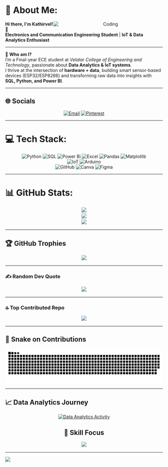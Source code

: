 # 💫 About Me:
<div align="center">
  
<img align="right" alt="Coding" width="350" 
     src="https://camo.githubusercontent.com/2366b34bb903c09617990fb5fff4622f3e941349e846ddb7e73df872a9d21233/68747470733a2f2f63646e2e6472696262626c652e636f6d2f75736572732f3733303730332f73637265656e73686f74732f363538313234332f6176656e746f2e676966">

</div>

**Hi there, I'm Kathirvel!** 👋  
**Electronics and Communication Engineering Student** | **IoT & Data Analytics Enthusiast**

---

🔹 **Who am I?**  
I’m a Final-year ECE student at *Velalar College of Engineering and Technology*, passionate about **Data Analytics & IoT systems**.  
I thrive at the intersection of **hardware + data**, building smart sensor-based devices (ESP32/ESP8266) and transforming raw data into insights with **SQL, Python, and Power BI**.

---

## 🌐 Socials
<div align="center">

[![Email](https://img.shields.io/badge/Email-D14836?style=flat&logo=gmail&logoColor=white&logoWidth=20)](mailto:eshakathirvel@gmail.com)  [![Pinterest](https://img.shields.io/badge/Pinterest-%23E60023.svg?style=flat&logo=pinterest&logoColor=white&logoWidth=20)](https://pinterest.com/Kathirz01) 
 

</div>

---

# 💻 Tech Stack:
<div align="center">

![Python](https://img.shields.io/badge/python-3670A0?style=flat&logo=python&logoColor=ffdd54&logoWidth=20) 
![SQL](https://img.shields.io/badge/sql-%2307405e.svg?style=flat&logo=database&logoColor=white&logoWidth=20)
![Power Bi](https://img.shields.io/badge/power_bi-F2C811?style=flat&logo=powerbi&logoColor=black&logoWidth=20) 
![Excel](https://img.shields.io/badge/Excel-%23217346.svg?style=flat&logo=microsoft-excel&logoColor=white&logoWidth=20) 
![Pandas](https://img.shields.io/badge/pandas-%23150458.svg?style=flat&logo=pandas&logoColor=white&logoWidth=20) 
![Matplotlib](https://img.shields.io/badge/Matplotlib-%23ffffff.svg?style=flat&logo=matplotlib&logoColor=black&logoWidth=20)  
![IoT](https://img.shields.io/badge/ESP32/ESP8266-%2300499C.svg?style=flat&logo=espressif&logoColor=white&logoWidth=20) 
![Arduino](https://img.shields.io/badge/-Arduino-00979D?style=flat&logo=arduino&logoColor=white&logoWidth=20)  
![GitHub](https://img.shields.io/badge/github-%23121011.svg?style=flat&logo=github&logoColor=white&logoWidth=20) 
![Canva](https://img.shields.io/badge/Canva-%2300C4CC.svg?style=flat&logo=canva&logoColor=white&logoWidth=20) 
![Figma](https://img.shields.io/badge/figma-%23F24E1E.svg?style=flat&logo=figma&logoColor=white&logoWidth=20)

</div>

---

# 📊 GitHub Stats:
<div align="center">

![](https://github-readme-stats.vercel.app/api?username=KATHIRVEL-E&theme=radical&hide_border=false&include_all_commits=true&count_private=true)  
![](https://nirzak-streak-stats.vercel.app/?user=KATHIRVEL-E&theme=radical&hide_border=false)  
![](https://github-readme-stats.vercel.app/api/top-langs/?username=KATHIRVEL-E&theme=radical&hide_border=false&include_all_commits=true&count_private=true&layout=compact)

</div>

---

## 🏆 GitHub Trophies
<div align="center">

![](https://github-profile-trophy.vercel.app/?username=KATHIRVEL-E&theme=radical&no-frame=false&no-bg=true&margin-w=4)

</div>

---

### ✍️ Random Dev Quote
<div align="center">

![](https://quotes-github-readme.vercel.app/api?type=vertical&theme=radical)

</div>

---

### 🔝 Top Contributed Repo
<div align="center">

![](https://github-contributor-stats.vercel.app/api?username=KATHIRVEL-E&limit=5&theme=dark&combine_all_yearly_contributions=true)

</div>

---

## 🐍 Snake on Contributions
<div align="center">

![snake gif](https://github.com/KATHIRVEL-E/KATHIRVEL-E/blob/output/github-snake-dark.svg)

</div>

---

## 📈 Data Analytics Journey
<div align="center">

[![Data Analytics Activity](https://github-readme-activity-graph.vercel.app/graph?username=KATHIRVEL-E&theme=github-compact&hide_border=true&area=true&custom_title=My%20Data%20Journey)](https://github.com/KATHIRVEL-E)

## 🎯 Skill Focus
![](https://github-readme-stats.vercel.app/api/top-langs/?username=KATHIRVEL-E&theme=radical&hide_border=false&layout=donut&hide=c)

</div>

---

[![](https://visitcount.itsvg.in/api?id=KATHIRVEL-E&icon=8&color=4)](https://visitcount.itsvg.in)
